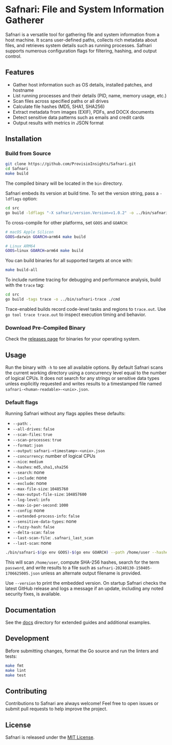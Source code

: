 # Safnari: File and System Information Gatherer

Safnari is a versatile tool for gathering file and system information from a host
machine. It scans user-defined paths, collects rich metadata about files, and
retrieves system details such as running processes. Safnari supports numerous
configuration flags for filtering, hashing, and output control.

## Features

- Gather host information such as OS details, installed patches, and hostname
- List running processes and their details (PID, name, memory usage, etc.)
- Scan files across specified paths or all drives
- Calculate file hashes (MD5, SHA1, SHA256)
- Extract metadata from images (EXIF), PDFs, and DOCX documents
- Detect sensitive data patterns such as emails and credit cards
- Output results with metrics in JSON format

## Installation

### Build from Source

```sh
git clone https://github.com/ProvisioInsights/Safnari.git
cd Safnari
make build
```

The compiled binary will be located in the `bin` directory.

Safnari embeds its version at build time. To set the version string, pass a
`-ldflags` option:

```sh
cd src
go build -ldflags "-X safnari/version.Version=v1.0.2" -o ../bin/safnari ./cmd
```

To cross-compile for other platforms, set `GOOS` and `GOARCH`:

```sh
# macOS Apple Silicon
GOOS=darwin GOARCH=arm64 make build

# Linux ARM64
GOOS=linux GOARCH=arm64 make build
```

You can build binaries for all supported targets at once with:

```sh
make build-all
```

To include runtime tracing for debugging and performance analysis, build with
the `trace` tag:

```sh
cd src
go build -tags trace -o ../bin/safnari-trace ./cmd
```

Trace-enabled builds record code-level tasks and regions to `trace.out`. Use
`go tool trace trace.out` to inspect execution timing and behavior.

### Download Pre-Compiled Binary

Check the [releases page](https://github.com/ProvisioInsights/Safnari/releases) for
binaries for your operating system.

## Usage

Run the binary with `-h` to see all available options. By default Safnari scans
the current working directory using a concurrency level equal to the number of
logical CPUs. It does not search for any strings or sensitive data types unless
explicitly requested and writes results to a timestamped file named
`safnari-<human-readable>-<unix>.json`.

### Default flags

Running Safnari without any flags applies these defaults:

- `--path`: `.`
- `--all-drives`: `false`
- `--scan-files`: `true`
- `--scan-processes`: `true`
- `--format`: `json`
- `--output`: `safnari-<timestamp>-<unix>.json`
- `--concurrency`: number of logical CPUs
- `--nice`: `medium`
- `--hashes`: `md5,sha1,sha256`
- `--search`: none
- `--include`: none
- `--exclude`: none
- `--max-file-size`: `10485760`
- `--max-output-file-size`: `104857600`
- `--log-level`: `info`
- `--max-io-per-second`: `1000`
- `--config`: none
- `--extended-process-info`: `false`
- `--sensitive-data-types`: none
- `--fuzzy-hash`: `false`
- `--delta-scan`: `false`
- `--last-scan-file`: `.safnari_last_scan`
- `--last-scan`: none

```sh
./bin/safnari-$(go env GOOS)-$(go env GOARCH) --path /home/user --hashes sha256 --search "password"
```

This will scan `/home/user`, compute SHA-256 hashes, search for the term
`password`, and write results to a file such as
`safnari-20240130-150405-1706625005.json` unless an alternate output filename
is provided.

Use `--version` to print the embedded version. On startup Safnari checks the
latest GitHub release and logs a message if an update, including any noted
security fixes, is available.

## Documentation

See the [docs](docs/README.md) directory for extended guides and additional examples.

## Development

Before submitting changes, format the Go source and run the linters and tests:

```sh
make fmt
make lint
make test
```

## Contributing

Contributions to Safnari are always welcome! Feel free to open issues or submit
pull requests to help improve the project.

## License

Safnari is released under the [MIT License](LICENSE).
